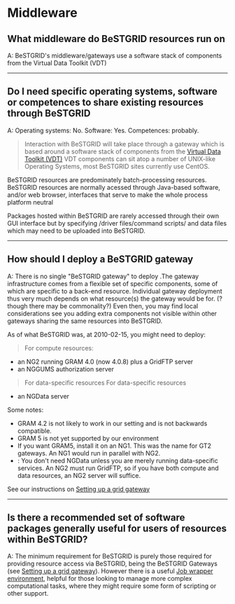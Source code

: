 # Middleware

## What middleware do BeSTGRID resources run on

A: BeSTGRID's middleware/gateways use a  software stack of components from the Virtual Data Toolkit (VDT)


---

## Do I need specific operating systems, software or competences to share existing resources through BeSTGRID

A: Operating systems: No. Software: Yes. Competences: probably.

>  Interaction with BeSTGRID will take place through a gateway which is based around a software stack of components from the [Virtual Data Toolkit (VDT)](http://vdt.cs.wisc.edu)
>  VDT components can sit atop a number of UNIX-like Operating Systems, most BeSTGRID sites currently use CentOS.

BeSTGRID resources are predominately batch-processing resources. BeSTGRID resources are normally acessed through Java-based software, and/or web browser, interfaces that serve to make the whole process platform neutral

Packages hosted within BeSTGRID are rarely accessed through their own GUI interface but by specifying /driver files/command scripts/ and data files which may need to be uploaded into BeSTGRID.


---

## How should I deploy a BeSTGRID gateway

A: There is no single "BeSTGRID gateway" to deploy .The gateway infrastructure comes from a flexible set of specific components, some of which are specific to a back-end resource. Individual gateway deployment thus very much depends on what resource(s) the gateway would be for. (?though there may be commonality?) Even then, you may find local considerations see you adding extra components not visible within other gateways sharing the same resources into BeSTGRID.

As of what BeSTGRID was, at 2010-02-15, you might need to deploy:

>  For compute resources:

- an NG2 running GRAM 4.0 (now 4.0.8) plus a GridFTP server
- an NGGUMS authorization server


>  For data-specific resources
>  For data-specific resources

- an NGData server

Some notes:

- GRAM 4.2 is not likely to work in our setting and is not backwards compatible.
- GRAM 5 is not yet supported by our environment
- If you want GRAM5, install it on an NG1.  This was the name for GT2 gateways.  An NG1 would run in parallel with NG2.
- : You don't need NGData unless you are merely running data-specific services. An NG2 must run GridFTP, so if you have both compute and data resources, an NG2 server will suffice.

See our instructions on [Setting up a grid gateway](https://reannz.atlassian.net/wiki/pages/createpage.action?spaceKey=BeSTGRID&title=Setting_up_a_grid_gateway&linkCreation=true&fromPageId=3816950983)


---

## Is there a recommended set of software packages generally useful for users of resources within BeSTGRID?

A: The minimum requirement for BeSTGRID is purely those required for providing resource access via BeSTGRID, being the BeSTGRID Gateways (see [Setting up a grid gateway](https://reannz.atlassian.net/wiki/pages/createpage.action?spaceKey=BeSTGRID&title=Setting_up_a_grid_gateway&linkCreation=true&fromPageId=3816950983)). However there is a useful [Job wrapper environment](/wiki/spaces/BeSTGRID/pages/3816950725), helpful for those looking to manage more complex computational tasks, where they might require some form of scripting or other support.
